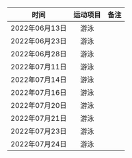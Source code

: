 <div align="center">
 
| 时间 | 运动项目 | 备注 |
| :---: | :---: | :---: |
|2022年06月13日|游泳| 
|2022年06月23日|游泳|
|2022年06月28日|游泳|
|2022年07月11日|游泳|
|2022年07月14日|游泳|
|2022年07月16日|游泳|
|2022年07月20日|游泳|
|2022年07月21日|游泳|
|2022年07月23日|游泳|
|2022年07月24日|游泳|
 
 </div>
